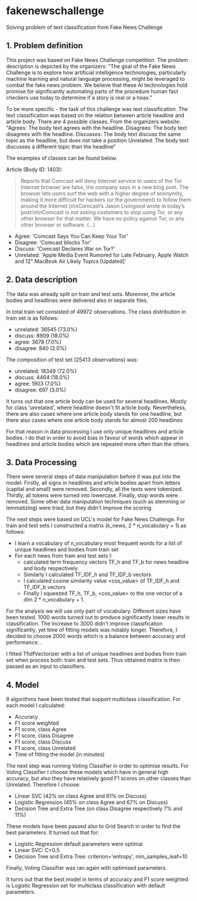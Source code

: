 # fakenewschallenge
Solving problem of text classification from Fake News Challenge

## 1. Problem definition

This project was based on Fake News Challenge competition. The problem description is depicted by the organizers:
"The goal of the Fake News Challenge is to explore how artificial intelligence technologies, particularly machine learning and natural language processing, might be leveraged to combat the fake news problem. We believe that these AI technologies hold promise for significantly automating parts of the procedure human fact checkers use today to determine if a story is real or a hoax."

To be more specific - the task of this challenge was text classification. The text classification was based on the relation between article headline and article body. There are 4 possible classes. From the organizers website:
"Agrees: The body text agrees with the headline.
Disagrees: The body text disagrees with the headline.
Discusses: The body text discuss the same topic as the headline, but does not take a position
Unrelated: The body text discusses a different topic than the headline"

The examples of classes can be found below.

Article (Body ID: 1403):
>Reports that Comcast will deny Internet service to users of the Tor Internet browser are false, the company says in a new blog post. The browser lets users surf the web with a higher degree of anonymity, making it more difficult for hackers (or the government) to follow them around the Internet.\n\nComcast’s Jason Livingood wrote in today’s post:\n\nComcast is not asking customers to stop using Tor, or any other browser for that matter. We have no policy against Tor, or any other browser or software. (...)

* Agree: 'Comcast Says You Can Keep Your Tor'
* Disagree: 'Comcast blocks Tor'
* Discuss: 'Comcast Declares War on Tor?'
* Unrelated: 'Apple Media Event Rumored for Late February, Apple Watch and 12" MacBook Air Likely Topics [Updated]'


## 2. Data description

The data was already split on train and test sets. Moreover, the article bodies and headlines were delivered also in separate files.

In total train set consisted of 49972 observations. The class distribution in train set is as follows:
- unrelated: 36545 (73.0%)
- discuss: 8909 (18.0%)
- agree: 3678 (7.0%)
- disagree: 840 (2.0%)

The composition of test set (25413 observations) was:
- unrelated: 18349 (72.0%)
- discuss: 4464 (18.0%)
- agree: 1903 (7.0%)
- disagree: 697 (3.0%)

It turns out that one article body can be used for several headlines. Mostly for class 'unrelated', where headline doesn't fit article body. Nevertheless, there are also cases where one article body stands for one headline, but there also cases where one article body stands for almost 200 headlines

For that reason in data processing I use only unique headlines and article bodies. I do that in order to avoid bias in favour of words which appear in headlines and article bodies which are repeated more often than the others.

## 3. Data Processing

There were several steps of data manipulation before it was put into the model.
Firstly, all signs in headlines and article bodies apart from letters (capital and small) were removed. Secondly, all the texts were tokenized. Thirdly, all tokens were turned into lowercase. Finally, stop words were removed. Some other data manipulation techniques (such as stemming or lemmatizing) were tried, but they didn't improve the scoring.

The next steps were based on UCL's model for Fake News Challenge. For train and test sets I constructed a matrix (k_news, 2 * n_vocabulary + 1) as follows:
- I learn a vocabulary of n_vocabulary most frequent words for a list of unique headlines and bodies from train set
- For each news from train and test sets I:
   * calculated term frequency vectors TF_h and TF_b for news headline and body respectively. 
   * Similarly I calculated TF_IDF_h and TF_IDF_b vectors
   * I calculated cosine similarity value <cos_value> of TF_IDF_h and TF_IDF_b vectors
   * Finally I squeezed TF_h, TF_b, <cos_value> to the one vector of a dim 2 * n_vocabulary + 1.
   
For the analysis we will use only part of vocabulary. Different sizes have been tested. 1000 words turned out to produce significantly lower results in classification. The increase to 3000 didn't improve classification significantly, yet time of fitting models was notably longer. Therefore, I decided to choose 2000 words which is a balance between accuracy and performance. . 

I fitted TfidfVectorizer with a list of unique headlines and bodies from train set when process both: train and test sets.
Thus obtained matrix is then passed as an input to classifiers.

## 4. Model

8 algorithms have been tested that support multiclass classification. For each model I calculated:

- Accuracy
- F1 score weighted
- F1 score, class Agree
- F1 score, class Disagree
- F1 score, class Discuss
- F1 score, class Unrelated
- Time of fitting the model (in minutes)

The next step was running Voting Classifier in order to optimise results. For Voting Classifier I choose these models which have in general high accuracy, but also they have relatively good F1 scores on other classes than Unrelated. Therefore I choose:
- Linear SVC (42% on class Agree and 61% on Discuss)
- Logistic Regression (45% on class Agree and 67% on Discuss)
- Decision Tree and Extra Tree (on class Disagree respectively 7% and 11%)

These models have been passed also to Grid Search in order to find the best parameters.
It turned out that for:
- Logistic Regression default parameters were optimal
- Linear SVC: C=0.5
- Decision Tree and Extra Tree: criterion='entropy', min_samples_leaf=10

Finally, Voting Classifier was ran again with optimised parameters.

It turns out that the best model in terms of accuracy and F1 score weighted is Logistic Regression set for multiclass classification with default parameters.
